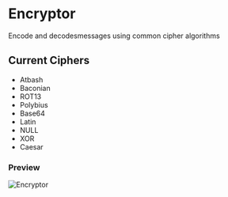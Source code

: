 # Encryptor
Encode and decodesmessages using common cipher algorithms

## Current Ciphers
* Atbash
* Baconian
* ROT13
* Polybius
* Base64
* Latin
* NULL
* XOR
* Caesar

### Preview
![Encryptor](https://i.imgur.com/tODzBap.png)
